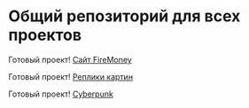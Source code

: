 ﻿# Общий репозиторий для всех проектов

Готовый проект! [Сайт FireMoney](https://artiom30.github.io/team-projects/fire-money/)

Готовый проект! [Реплики картин](https://artiom30.github.io/team-projects/replications-paintings/)

Готовый проект! [Cyberpunk](https://d-e-m-a-html-developers.github.io/team-projects/cyberpunk/)

